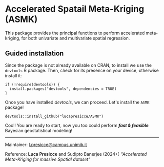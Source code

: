 # Accelerated Spatail Meta-Kriging (ASMK)

This package provides the principal functions to perform accelerated meta-kriging, for both univariate and multivariate spatial regression.

## Guided installation
Since the package is not already available on CRAN, to install we use the `devtools` R package. Then, check for its presence on your device, otherwise install it:
```{r, echo = F, eval = F, collapse = TRUE}
if (!require(devtools)) {
  install.packages("devtools", dependencies = TRUE)
}
```
Once you have installed *devtools*, we can proceed. Let's install the `ASMK` package!
```{r}
devtools::install_github("lucapresicce/ASMK")
```
Cool! You are ready to start, now you too could perform **_fast & feasible_** Bayesian geostatistical modeling!

<!--
## Tutorial for usage
-->

--------------------------------------------------------------------------------
Maintainer: l.presicce@campus.unimib.it

Reference: **Luca Presicce** and Sudipto Banerjee (2024+) *"Accelerated Meta-Kriging for massive Spatial dataset"* 
